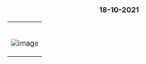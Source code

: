 #

### <p align="center"> 18-10-2021 </p>

<table>
	<tr>
		 <td>


</br>
	

![image](https://user-images.githubusercontent.com/76246106/137706288-a7c1988d-d0fb-43b0-a54c-64e6280a987c.png)

       
</table>

</br> 
